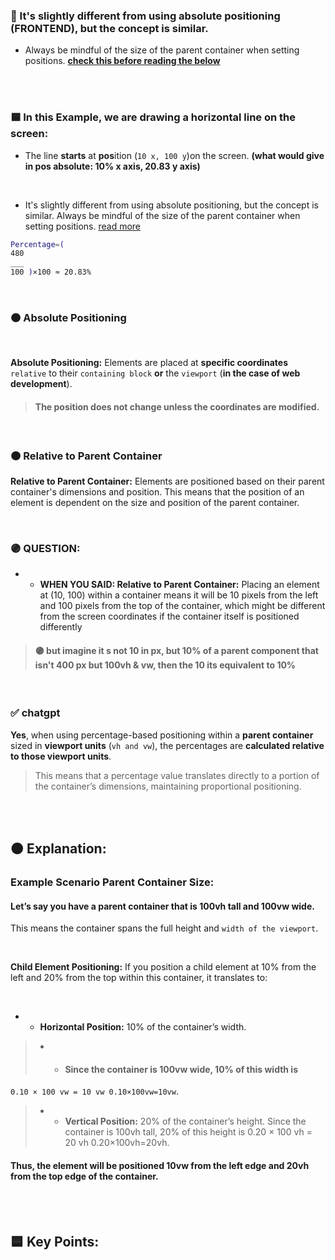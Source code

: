 ### 🍊 It's slightly different from using absolute positioning (FRONTEND), but the concept is similar.

-  Always be mindful of the size of the parent container when setting positions.  **[check this before reading the below](./z_DRAW_line_0.md)**


<br>
<br>

### 🟦 In this Example, we are drawing a horizontal line on the screen:

- The line **starts** at **pos**ition (`10 x, 100 y`)on the screen.  **(what would give in pos absolute: 10% x axis, 20.83 y axis)**

<br>

- It's slightly different from using absolute positioning, but the concept is similar. Always be mindful of the size of the parent container when setting positions. [read more]()

```bash
Percentage=(
480
___
100 )×100 ≈ 20.83%
```

<br>

### 🟠 Absolute Positioning

<br>

**Absolute Positioning:** Elements are placed at **specific coordinates** `relative` to their `containing block` **or** the `viewport` (**in the case of web development**).

> #### The position does not change unless the coordinates are modified.

<br>

### 🟠 Relative to Parent Container

**Relative to Parent Container:** Elements are positioned based on their parent container's dimensions and position. This means that the position of an element is dependent on the size and position of the parent container.

<br>

### 🟣 QUESTION:

- - **WHEN YOU SAID: Relative to Parent Container:** Placing an element at (10, 100) within a container means it will be 10 pixels from the left and 100 pixels from the top of the container, which might be different from the screen coordinates if the container itself is positioned differently

> #### 🟣 but imagine it s not 10 in px, but 10% of a parent component that isn't 400 px but 100vh & vw, then the 10 its equivalent to 10%

<br>

### ✅ chatgpt

 **Yes**, when using percentage-based positioning within a **parent container** sized in **viewport units** (`vh and vw`), the percentages are **calculated relative to those viewport units**.
>  This means that a percentage value translates directly to a portion of the container’s dimensions, maintaining proportional positioning.

<br>

<br>

## 🟠 Explanation:

### Example Scenario Parent Container Size:

#### Let’s say you have a parent container that is 100vh tall and 100vw wide.

  This means the container spans the full height and `width of the viewport`.

  <br>

**Child Element Positioning:** If you position a child element at 10% from the left and 20% from the top within this container, it translates to:

<br>

- - **Horizontal Position:** 10% of the container’s width.



> - - ####   Since the container is 100vw wide, 10% of this width is
`0.10 × 100 vw = 10 vw 0.10×100vw=10vw`.



> - -   **Vertical Position:** 20% of the container’s height. Since the container is 100vh tall, 20% of this height is 0.20 × 100 vh = 20 vh 0.20×100vh=20vh.

#### Thus, the element will be positioned 10vw from the left edge and 20vh from the top edge of the container.

<br>
<br>

## 🟦 Key Points:
